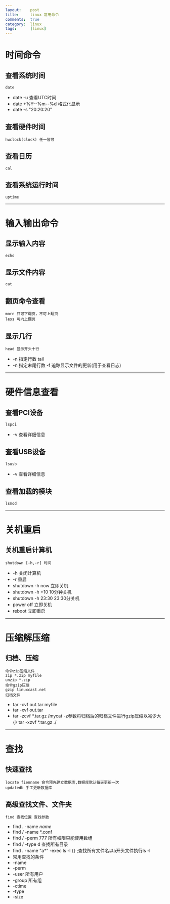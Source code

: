 ```yaml
---
layout:    post
title:     linux 常用命令 
comments:  true
category:  linux
tags:      [linux]
---
```


# 时间命令

## 查看系统时间
    date
* date -u 查看UTC时间
* date +%Y--%m--%d 格式化显示
* date -s "20:20:20"

## 查看硬件时间
	hwclock(clock) 任一皆可

## 查看日历
	cal

## 查看系统运行时间
	uptime

----

# 输入输出命令

## 显示输入内容
	echo

## 显示文件内容
	cat

## 翻页命令查看
	more 只可下翻页，不可上翻页
	less 可向上翻页

## 显示几行
	head 显示开头十行
*   -n 指定行数 
	tail 
*	-n 指定末尾行数
	-f 追踪显示文件的更新(用于查看日志)

----

# 硬件信息查看

## 查看PCI设备
	lspci 
*   -v 查看详细信息

## 查看USB设备
	lsusb 
*   -v 查看详细信息

## 查看加载的模块
    lsmod

----

# 关机重启

## 关机重启计算机
	shutdown [-h,-r] 时间

*   -h 关闭计算机
*   -r 重启
*	shutdown -h now 立即关机
*	shutdown -h +10 10分钟关机
*	shutdown -h 23:30 23:30分关机
*	power off 立即关机
*	reboot 立即重启

----

# 压缩解压缩

## 归档、压缩

	命令zip压缩文件
	zip *.zip myfile
	unzip *.zip 
	命令gzip压缩
	gzip linuxcast.net
	归档文件
* tar -cvf out.tar myfile
* tar -xvf out.tar
* tar -zcvf *.tar.gz /mycat -z参数将归档后的归档文件进行gzip压缩以减少大小
	tar -xzvf *.tar.gz ./

----

# 查找

## 快速查找
	locate fienname 命令预先建立数据库,数据库默认每天更新一次
	updatedb 手工更新数据库

## 高级查找文件、文件夹
	find 查找位置 查找参数
*   find . -name *name*
*	find / -name *.conf
*   find / -perm 777 所有权限只能使用数组
*	find / -type d 查找所有目录
*	find . -name "a*" -exec ls -l {} \;查找所有文件名以a开头文件执行ls -l
*	常用查找的条件
*	-name
*	-perm
*	-user 所有用户
*	-group 所有组
*	-ctime
*	-type
*	-size









